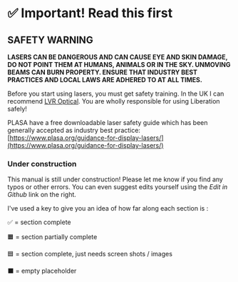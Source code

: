 # ✅ Important! Read this first

## SAFETY WARNING

**LASERS CAN BE DANGEROUS AND CAN CAUSE EYE AND SKIN DAMAGE, DO NOT POINT THEM AT HUMANS, ANIMALS OR IN THE SKY. UNMOVING BEAMS CAN BURN PROPERTY. ENSURE THAT   INDUSTRY BEST PRACTICES AND LOCAL LAWS ARE ADHERED TO AT ALL TIMES.**&#x20;

Before you start using lasers, you must get safety training. In the UK I can recommend [LVR Optical](https://www.lvroptical.com/laser-safety-training.html). You are wholly responsible for using Liberation safely!

PLASA have a free downloadable laser safety guide which has been generally accepted as industry best practice: [https://www.plasa.org/guidance-for-display-lasers/](https://www.plasa.org/guidance-for-display-lasers/)



### Under construction

This manual is still under construction! Please let me know if you find any typos or other errors. You can even suggest edits yourself using the _Edit in Github_ link on the right.&#x20;

I've used a key to give you an idea of how far along each section is :&#x20;

✅  = section complete

🟧  = section partially complete

🟦  = section complete, just needs screen shots / images

⬛️  = empty placeholder

##
